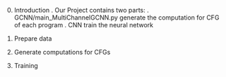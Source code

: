 0. Introduction
. Our Project contains two parts:
. GCNN/main_MultiChannelGCNN.py		generate the computation for CFG of each program 
. CNN			train the neural network

1. Prepare data
2. Generate computations for CFGs  
3. Training